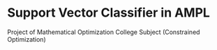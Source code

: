 # Support Vector Classifier in AMPL
Project of Mathematical Optimization College Subject (Constrained Optimization)
